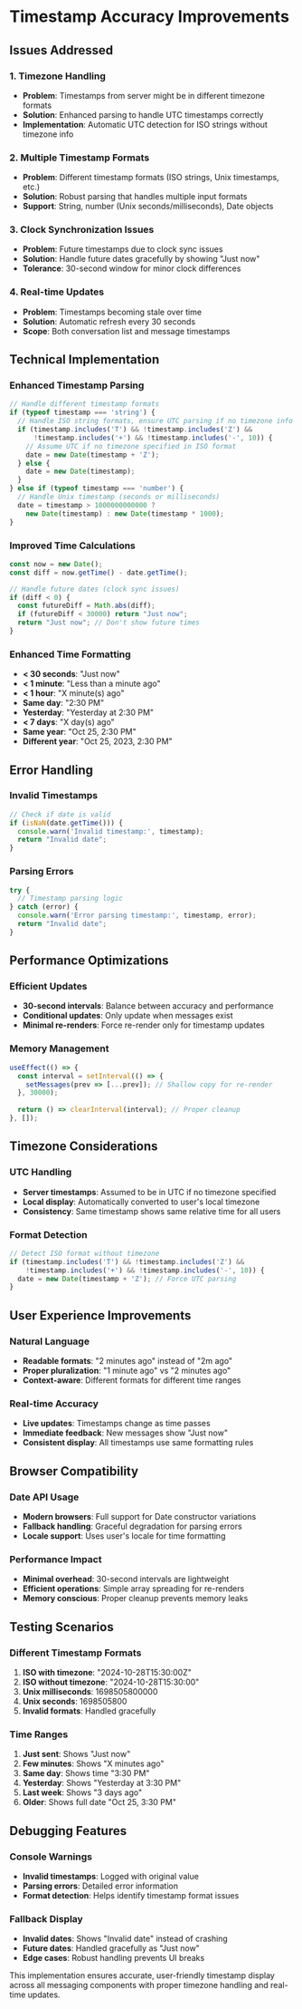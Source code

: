 # Timestamp Accuracy Improvements

## Issues Addressed

### 1. **Timezone Handling**
- **Problem**: Timestamps from server might be in different timezone formats
- **Solution**: Enhanced parsing to handle UTC timestamps correctly
- **Implementation**: Automatic UTC detection for ISO strings without timezone info

### 2. **Multiple Timestamp Formats**
- **Problem**: Different timestamp formats (ISO strings, Unix timestamps, etc.)
- **Solution**: Robust parsing that handles multiple input formats
- **Support**: String, number (Unix seconds/milliseconds), Date objects

### 3. **Clock Synchronization Issues**
- **Problem**: Future timestamps due to clock sync issues
- **Solution**: Handle future dates gracefully by showing "Just now"
- **Tolerance**: 30-second window for minor clock differences

### 4. **Real-time Updates**
- **Problem**: Timestamps becoming stale over time
- **Solution**: Automatic refresh every 30 seconds
- **Scope**: Both conversation list and message timestamps

## Technical Implementation

### Enhanced Timestamp Parsing
```javascript
// Handle different timestamp formats
if (typeof timestamp === 'string') {
  // Handle ISO string formats, ensure UTC parsing if no timezone info
  if (timestamp.includes('T') && !timestamp.includes('Z') && 
      !timestamp.includes('+') && !timestamp.includes('-', 10)) {
    // Assume UTC if no timezone specified in ISO format
    date = new Date(timestamp + 'Z');
  } else {
    date = new Date(timestamp);
  }
} else if (typeof timestamp === 'number') {
  // Handle Unix timestamp (seconds or milliseconds)
  date = timestamp > 1000000000000 ? 
    new Date(timestamp) : new Date(timestamp * 1000);
}
```

### Improved Time Calculations
```javascript
const now = new Date();
const diff = now.getTime() - date.getTime();

// Handle future dates (clock sync issues)
if (diff < 0) {
  const futureDiff = Math.abs(diff);
  if (futureDiff < 30000) return "Just now";
  return "Just now"; // Don't show future times
}
```

### Enhanced Time Formatting
- **< 30 seconds**: "Just now"
- **< 1 minute**: "Less than a minute ago"
- **< 1 hour**: "X minute(s) ago"
- **Same day**: "2:30 PM"
- **Yesterday**: "Yesterday at 2:30 PM"
- **< 7 days**: "X day(s) ago"
- **Same year**: "Oct 25, 2:30 PM"
- **Different year**: "Oct 25, 2023, 2:30 PM"

## Error Handling

### Invalid Timestamps
```javascript
// Check if date is valid
if (isNaN(date.getTime())) {
  console.warn('Invalid timestamp:', timestamp);
  return "Invalid date";
}
```

### Parsing Errors
```javascript
try {
  // Timestamp parsing logic
} catch (error) {
  console.warn('Error parsing timestamp:', timestamp, error);
  return "Invalid date";
}
```

## Performance Optimizations

### Efficient Updates
- **30-second intervals**: Balance between accuracy and performance
- **Conditional updates**: Only update when messages exist
- **Minimal re-renders**: Force re-render only for timestamp updates

### Memory Management
```javascript
useEffect(() => {
  const interval = setInterval(() => {
    setMessages(prev => [...prev]); // Shallow copy for re-render
  }, 30000);
  
  return () => clearInterval(interval); // Proper cleanup
}, []);
```

## Timezone Considerations

### UTC Handling
- **Server timestamps**: Assumed to be in UTC if no timezone specified
- **Local display**: Automatically converted to user's local timezone
- **Consistency**: Same timestamp shows same relative time for all users

### Format Detection
```javascript
// Detect ISO format without timezone
if (timestamp.includes('T') && !timestamp.includes('Z') && 
    !timestamp.includes('+') && !timestamp.includes('-', 10)) {
  date = new Date(timestamp + 'Z'); // Force UTC parsing
}
```

## User Experience Improvements

### Natural Language
- **Readable formats**: "2 minutes ago" instead of "2m ago"
- **Proper pluralization**: "1 minute ago" vs "2 minutes ago"
- **Context-aware**: Different formats for different time ranges

### Real-time Accuracy
- **Live updates**: Timestamps change as time passes
- **Immediate feedback**: New messages show "Just now"
- **Consistent display**: All timestamps use same formatting rules

## Browser Compatibility

### Date API Usage
- **Modern browsers**: Full support for Date constructor variations
- **Fallback handling**: Graceful degradation for parsing errors
- **Locale support**: Uses user's locale for time formatting

### Performance Impact
- **Minimal overhead**: 30-second intervals are lightweight
- **Efficient operations**: Simple array spreading for re-renders
- **Memory conscious**: Proper cleanup prevents memory leaks

## Testing Scenarios

### Different Timestamp Formats
1. **ISO with timezone**: "2024-10-28T15:30:00Z"
2. **ISO without timezone**: "2024-10-28T15:30:00"
3. **Unix milliseconds**: 1698505800000
4. **Unix seconds**: 1698505800
5. **Invalid formats**: Handled gracefully

### Time Ranges
1. **Just sent**: Shows "Just now"
2. **Few minutes**: Shows "X minutes ago"
3. **Same day**: Shows time "3:30 PM"
4. **Yesterday**: Shows "Yesterday at 3:30 PM"
5. **Last week**: Shows "3 days ago"
6. **Older**: Shows full date "Oct 25, 3:30 PM"

## Debugging Features

### Console Warnings
- **Invalid timestamps**: Logged with original value
- **Parsing errors**: Detailed error information
- **Format detection**: Helps identify timestamp format issues

### Fallback Display
- **Invalid dates**: Shows "Invalid date" instead of crashing
- **Future dates**: Handled gracefully as "Just now"
- **Edge cases**: Robust handling prevents UI breaks

This implementation ensures accurate, user-friendly timestamp display across all messaging components with proper timezone handling and real-time updates.